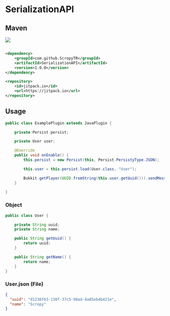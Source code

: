 # SerializationAPI

## Maven

[![](https://jitpack.io/v/ScropyTR/SerializationAPI.svg)](https://jitpack.io/#ScropyTR/SerializationAPI)

```pom.xml

<dependency>
    <groupId>com.github.ScropyTR</groupId>
    <artifactId>SerializationAPI</artifactId>
    <version>1.0.0</version>
</dependency>

<repository>
    <id>jitpack.io</id>
    <url>https://jitpack.io</url>
</repository>
```

## Usage

``` java
public class ExamplePlugin extends JavaPlugin {

    private Persist persist;

    private User user;

    @Override
    public void onEnable() {
        this.persist = new Persist(this, Persist.PersistyType.JSON);

        this.user = this.persist.load(User.class, "User");

        Bukkit.getPlayer(UUID.fromString(this.user.getUuid())).sendMessage("Successful");
    }

}
```


### Object

``` java
public class User {

    private String uuid;
    private String name;

    public String getUuid() {
        return uuid;
    }

    public String getName() {
        return name;
    }
}

```


### User.json (File)

``` json
{
  "uuid": "d1236f63-130f-37c5-98ad-4a85eb4b421e",
  "name": "Scropy"
}

```

